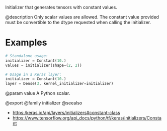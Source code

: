 Initializer that generates tensors with constant values.

@description
Only scalar values are allowed.
The constant value provided must be convertible to the dtype requested
when calling the initializer.

# Examples
```python
# Standalone usage:
initializer = Constant(10.)
values = initializer(shape=(2, 2))
```

```python
# Usage in a Keras layer:
initializer = Constant(10.)
layer = Dense(3, kernel_initializer=initializer)
```

@param value
A Python scalar.

@export
@family initializer
@seealso
+ <https:/keras.io/api/layers/initializers#constant-class>
+ <https://www.tensorflow.org/api_docs/python/tf/keras/initializers/Constant>
